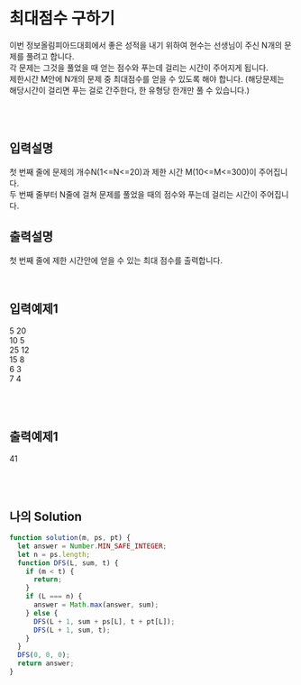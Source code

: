 # 최대점수 구하기

이번 정보올림피아드대회에서 좋은 성적을 내기 위하여 현수는 선생님이 주신 N개의 문제를 풀려고 합니다.<br/>
각 문제는 그것을 풀었을 때 얻는 점수와 푸는데 걸리는 시간이 주어지게 됩니다. <br/>제한시간 M안에 N개의 문제 중 최대점수를 얻을 수 있도록 해야 합니다. (해당문제는 해당시간이 걸리면 푸는 걸로 간주한다, 한 유형당 한개만 풀 수 있습니다.)

<br/>
<br/>

## 입력설명

첫 번째 줄에 문제의 개수N(1<=N<=20)과 제한 시간 M(10<=M<=300)이 주어집니다.<br/>
두 번째 줄부터 N줄에 걸쳐 문제를 풀었을 때의 점수와 푸는데 걸리는 시간이 주어집니다.

## 출력설명

첫 번째 줄에 제한 시간안에 얻을 수 있는 최대 점수를 출력합니다.

<br/>

## 입력예제1

5 20<br/>
10 5<br/>
25 12<br/>
15 8<br/>
6 3<br/>
7 4

<br/>
<br/>

## 출력예제1

41

<br/>
<br/>

## 나의 Solution

```javascript
function solution(m, ps, pt) {
  let answer = Number.MIN_SAFE_INTEGER;
  let n = ps.length;
  function DFS(L, sum, t) {
    if (m < t) {
      return;
    }
    if (L === n) {
      answer = Math.max(answer, sum);
    } else {
      DFS(L + 1, sum + ps[L], t + pt[L]);
      DFS(L + 1, sum, t);
    }
  }
  DFS(0, 0, 0);
  return answer;
}
```
